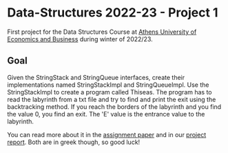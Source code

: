 # Data-Structures 2022-23 - Project 1

First project for the Data Structures Course at [Athens University of Economics
and Business](https://aueb.gr) during winter of 2022/23.

## Goal

Given the StringStack and StringQueue interfaces, create their implementations
named StringStackImpl and StringQueueImpl. Use the StringStackImpl to create a
program called Thiseas. The program has to read the labyrinth from a txt file
and try to find and print the exit using the backtracking method. If you reach
the borders of the labyrinth and you find the value 0, you find an exit. The
'E' value is the entrance value to the labyrinth.

You can read more about it in the [assignment paper](DS22-project1.pdf) and in
our [project report](project1-report.pdf). Both are in greek though, so good
luck!

